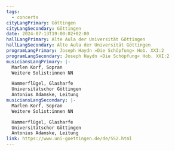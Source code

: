 ```yaml
---
tags:
  - concerts
cityLangPrimary: Göttingen
cityLangSecondary: Göttingen
date: 2024-07-13T19:00:02+02:00
hallLangPrimary: Alte Aula der Universität Göttingen
hallLangSecondary: Alte Aula der Universität Göttingen
programLangPrimary: Joseph Haydn »Die Schöpfung« Hob. XXI:2
programLangSecondary: Joseph Haydn »Die Schöpfung« Hob. XXI:2
musiciansLangPrimary: |-
  Marlen Korf, Sopran
  Weitere Solist:innen NN

  Hammerflügel, Glasharfe
  Universitätschor Göttingen
  Antonius Adamske, Leitung
musiciansLangSecondary: |-
  Marlen Korf, Sopran
  Weitere Solist:innen NN

  Hammerflügel, Glasharfe
  Universitätschor Göttingen
  Antonius Adamske, Leitung
link: https://www.uni-goettingen.de/de/552.html
---
```

